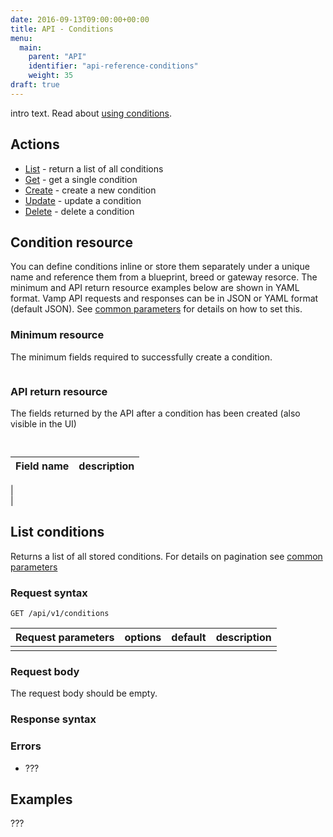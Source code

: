 ```yaml
---
date: 2016-09-13T09:00:00+00:00
title: API - Conditions
menu:
  main:
    parent: "API"
    identifier: "api-reference-conditions"
    weight: 35
draft: true
---
```

intro text. Read about [using conditions](documentation/using-vamp/conditions/).

## Actions
 
 * [List](/documentation/api/api-conditions/#list-conditions) - return a list of all conditions
 * [Get](/documentation/api/api-conditions/#get-condition) - get a single condition
 * [Create](/documentation/api/api-conditions/#create-condition) - create a new condition 
 * [Update](/documentation/api/api-conditions/#update-condition) - update a condition
 * [Delete](/documentation/api/api-conditions/#delete-condition) - delete a condition

## Condition resource
You can define conditions inline or store them separately under a unique name and reference them from a blueprint, breed or gateway resorce.
The minimum and API return resource examples below are shown in YAML format. Vamp API requests and responses can be in JSON or YAML format (default JSON). See [common parameters](/documentation/api/api-common-parameters) for details on how to set this.

### Minimum resource
The minimum fields required to successfully create a condition.

```

```

### API return resource
The fields returned by the API after a condition has been created (also visible in the UI)

```
 
```

 Field name        | description          
 -----------------|-----------------
  |  
  |
  

## List conditions

Returns a list of all stored conditions. For details on pagination see [common parameters](/documentation/api/api-common-parameters)

### Request syntax
    GET /api/v1/conditions

| Request parameters         | options           | default          | description       |
| ----------------- |:-----------------:|:----------------:| -----------------:|
|  |  |  |  |

### Request body
The request body should be empty.

### Response syntax


### Errors
* ???

## Examples

???